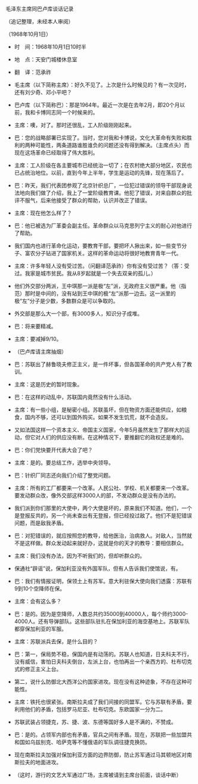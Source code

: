 毛泽东主席同巴卢库谈话记录

（追记整理，未经本人审阅）

（1968年10月1日）



- 时　间：1968年10月1日10时半
- 地　点：天安门城楼休息室
- 翻　译：范承祚


- 毛主席（以下简称主席）：好久不见了。上次是什么时候见的？有一次见时，还有刘少奇、邓小平吧？
- 巴卢库（以下简称巴）：那是1964年。最近一次是在去年2月，即20个月以前，我和卡博同志同一个时候来的。
- 主席：噢，对了。那时还很乱，工人阶级刚刚起来。
- 巴：您的战略部署已实现了。当时，您对我和卡博说，文化大革命有失败和胜利的两种可能性，两条道路谁胜谁负的问题还没有得到解决。（主席点头）而现在这场革命已经取得了伟大胜利。
- 主席：工人阶级在各主要城市已经统治一切了；在农村绝大部分地区，农民也已占统治地位。以前，直到今年上半年，学生是运动的先锋，现在落后了。
- 巴：昨天，我们代表团参观了北京针织总厂，一位犯过错误的领导干部现身说法地向我们做了介绍，我上了一堂阶级教育课。他犯了错误，对来自群众的批评不服气，后来他接受了群众的帮助，认识并改正了错误。
- 主席：现在他怎么样了？
- 巴：他已被选为厂革委会副主任。革命群众以马克思列宁主义的耐心对他进行了帮助。
- 我们国内也进行革命化运动，要教育干部，要把坏人揪出来，如一些变节分子、富农分子钻进了国家机关。这样的革命运动将很好地教育青年一代。
- 主席：许多年轻人没有受过苦。（问翻译范承祚）你有没有受过苦？（答：受过。我家是城市贫民。我从8岁起就是一个失去双亲的孤儿。）
- 他们外交部分两派，王中琪那一派是极“左”派，无政府主义很严重。他（指范）那时是中间的，没有站到王中琪的极“左”派那一边去。这一派里的极“左”分子是少数，多数群众是可以争取的。
- 外交部是那么大一个部，有3000多人，知识分子成堆。
- 巴：将来要精减。
- 主席：要减掉9/10。
- （巴卢库请主席抽烟）
- 巴：苏联出了赫鲁晓夫修正主义，是一件坏事，但各国革命的共产党人有了教训。
- 主席：这是历史的暂时现象。
- 巴：在这样的动乱中，苏联国内竟然没有什么活动。
- 主席：有一些小组，是秘密小组。苏联虽坏，但在物资方面还能供应，如粮食，国内不够，还可以到国外购买。如果不发生饥荒，就不会造反。
- 又如法国这样一个资本主义、帝国主义国家，今年5月虽然发生了那样大的运动，但它对人们的供应没有断。在这种情况下，要推翻它的政权还是难的。
- 巴：你们党快要开代表大会了吧？
- 主席：是的。要总结工作，选举中央领导。
- 巴：针织厂同志还向我们介绍了整党问题。
- 主席：所有的工厂都要来一个改革。人民公社、学校、机关都要来一个改革。要发动群众改，像外交部这样3000人的部，不发动群众是没有办法的。
- 我们派到你们那里的大使中，两个大使是坏的，原来我们不知道。他们，一个是登报反共的，另一个尚未查出有无登报，但已经投过敌了。他们不是犯错误问题，而是敌我矛盾。
- 巴：对犯错误的，就应按照您的教导，给他医治，治病救人。对敌人，当然就不是这样做。群众发动起来就好办，这就是你的天才的教导：要相信群众。
- 主席：我们没有办法，因为不听我们的，但却听群众的。
- 保通社“辟谣”说，保加利亚没有外国军队，但有人告诉我们使馆说，有。
- 巴：我们有情报证明，保领土上有苏军。意大利驻保大使向我们透露：苏联有9到10个空降师在保。
- 主席：会有这么多？
- 巴：是的。因为是空降师，人数总共约35000到40000人，每个师约3000-4000人。还有导弹部队。这些部队驻扎在保加利亚的海空基地上。苏联军队都穿保加利亚的军服。
- 主席：苏联派兵去保，是什么目的？
- 巴：第一，保局势不稳，保国内是有动荡的。苏联人也知道，日夫科夫不行，没有威信，害怕日夫科夫倒台，左派上台，也怕再出一个亲西方的、杜布切克式的修正主义上台。
- 第二，说什么防御北大西洋公约国家进攻。现在没有这种迹象，不存在这种可能性。
- 主席：铁托也很紧张。南斯拉夫成了我们间接的同盟军。它与苏联有矛盾，要利用他们的矛盾，包括罗马尼亚、杜布切克。东欧国家一分为二。
- 苏联武装占领捷克，苏、捷、波、东德等国好多人是不满的，不赞成。
- 巴：是的。占领军内部也有矛盾，官兵之间有矛盾。现在，苏联把一些加盟共和国如乌兹别克、哈萨克等不懂俄语的军队调往捷克换防。
- 现在南斯拉夫加强对保加利亚方面的边界防御，防止苏军通过马其顿地区对南斯拉夫的地面进攻。
- （这时，游行的文艺大军通过广场，主席被请到主席台前面，谈话中断）

